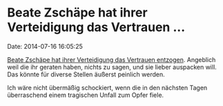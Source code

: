 Beate Zschäpe hat ihrer Verteidigung das Vertrauen \...
=======================================================

Date: 2014-07-16 16:05:25

[Beate Zschäpe hat ihrer Verteidigung das Vertrauen
entzogen](http://rp-online.de/1.4391310). Angeblich weil die ihr geraten
haben, nichts zu sagen, und sie lieber auspacken will. Das könnte für
diverse Stellen äußerst peinlich werden.

Ich wäre nicht übermäßig schockiert, wenn die in den nächsten Tagen
überraschend einem tragischen Unfall zum Opfer fiele.
